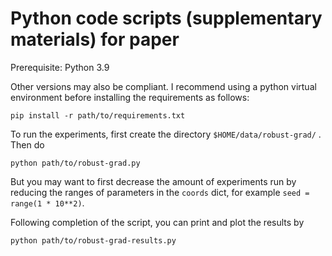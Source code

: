 # Python code scripts (supplementary materials) for paper

Prerequisite: Python 3.9

Other versions may also be compliant.
I recommend using a python virtual environment
before installing the requirements as follows:

`pip install -r path/to/requirements.txt`

To run the experiments, first create the directory `$HOME/data/robust-grad/` . Then do

`python path/to/robust-grad.py`

But you may want to first decrease the amount of experiments run by
reducing the ranges of parameters in the `coords` dict,
for example `seed = range(1 * 10**2)`.

Following completion of the script, you can print and plot the results by

`python path/to/robust-grad-results.py`
